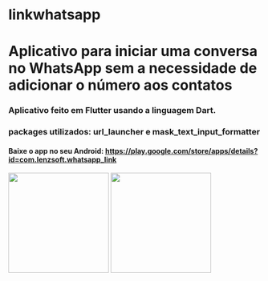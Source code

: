 # linkwhatsapp
# Aplicativo para iniciar uma conversa no WhatsApp sem a necessidade de adicionar o número aos contatos

### Aplicativo feito em Flutter usando a linguagem Dart.
### packages utilizados: url_launcher e mask_text_input_formatter

#### Baixe o app no seu Android: https://play.google.com/store/apps/details?id=com.lenzsoft.whatsapp_link

<div>
<img src="https://user-images.githubusercontent.com/51023093/138762593-d94b7553-cd19-433e-a72f-909575a1e90a.png" width="200" />
<img src="https://user-images.githubusercontent.com/51023093/138762597-b5a63d77-4422-4674-9dba-df7a1ddc0c8f.png" width="200" />
</div>
